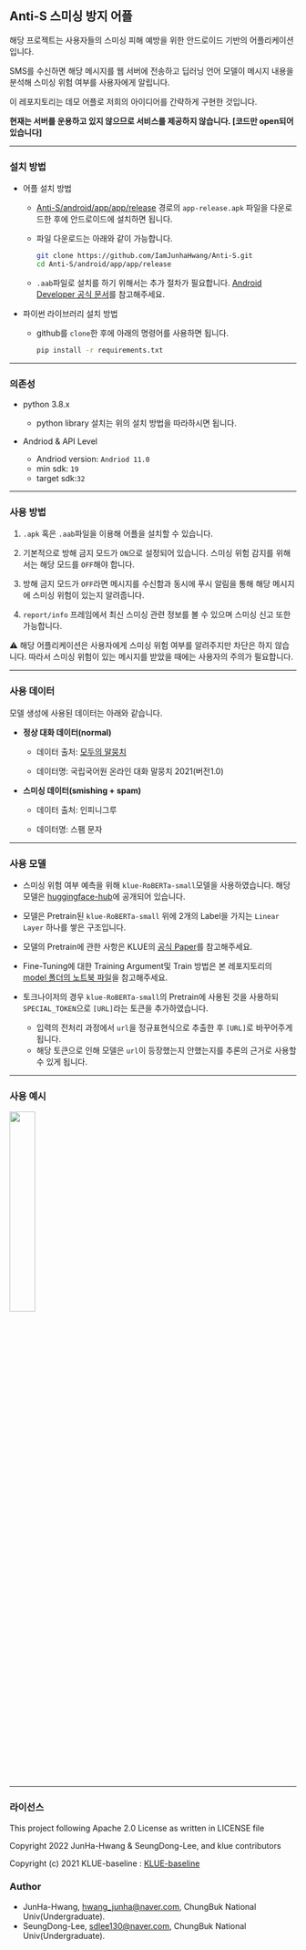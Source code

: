 ## Anti-S 스미싱 방지 어플

해당 프로젝트는 사용자들의 스미싱 피해 예방을 위한 안드로이드 기반의 어플리케이션입니다.

SMS를 수신하면 해당 메시지를 웹 서버에 전송하고 딥러닝 언어 모델이 메시지 내용을 분석해 스미싱 위험 여부를 사용자에게 알립니다.

이 레포지토리는 데모 어플로 저희의 아이디어를 간략하게 구현한 것입니다. 

**현재는 서버를 운용하고 있지 않으므로 서비스를 제공하지 않습니다. [코드만 open되어 있습니다]**

--------

### 설치 방법

- 어플 설치 방법
  - [Anti-S/android/app/app/release](https://github.com/IamJunhaHwang/Anti-S/tree/main/android/app/app/release) 경로의 `app-release.apk` 파일을 다운로드한 후에 안드로이드에 설치하면 됩니다.
  
  - 파일 다운로드는 아래와 같이 가능합니다.
    ```bash
    git clone https://github.com/IamJunhaHwang/Anti-S.git
    cd Anti-S/android/app/app/release
    ```
    
  - `.aab`파일로 설치를 하기 위해서는 추가 절차가 필요합니다. [Android Developer 공식 문서](https://developer.android.com/studio/command-line/bundletool?hl=ko)를 참고해주세요.

- 파이썬 라이브러리 설치 방법

  - github를 `clone`한 후에 아래의 명령어를 사용하면 됩니다.
    ```bash
    pip install -r requirements.txt
    ```

---------

### 의존성

- python 3.8.x
  - python library 설치는 위의 설치 방법을 따라하시면 됩니다.
  
- Andriod & API Level
  - Andriod version: `Andriod 11.0`
  - min sdk: `19`
  - target sdk:`32`

----

### 사용 방법

1. `.apk` 혹은 `.aab`파일을 이용해 어플을 설치할 수 있습니다.

2. 기본적으로 방해 금지 모드가 `ON`으로 설정되어 있습니다. 스미싱 위험 감지를 위해서는 해당 모드를 `OFF`해야 합니다.

3. 방해 금지 모드가 `OFF`라면 메시지를 수신함과 동시에 푸시 알림을 통해 해당 메시지에 스미싱 위험이 있는지 알려줍니다.

4. `report/info` 프레임에서 최신 스미싱 관련 정보를 볼 수 있으며 스미싱 신고 또한 가능합니다.

:warning: 해당 어플리케이션은 사용자에게 스미싱 위험 여부를 알려주지만 차단은 하지 않습니다. 따라서 스미싱 위험이 있는 메시지를 받았을 때에는 사용자의 주의가 필요합니다.

----------

### 사용 데이터

모델 생성에 사용된 데이터는 아래와 같습니다.

- **정상 대화 데이터(normal)**

  - 데이터 출처: [모두의 말뭉치](https://corpus.korean.go.kr/main.do)
  
  - 데이터명: 국립국어원 온라인 대화 말뭉치 2021(버전1.0)
  
- **스미싱 데이터(smishing + spam)**

  - 데이터 출처: 인피니그루

  - 데이터명: 스팸 문자
  
-------  

### 사용 모델

- 스미싱 위험 여부 예측을 위해 `klue-RoBERTa-small`모델을 사용하였습니다. 해당 모델은 [huggingface-hub](https://huggingface.co/klue/roberta-small)에 공개되어 있습니다.

- 모델은 Pretrain된 `klue-RoBERTa-small` 위에 2개의 Label을 가지는 `Linear Layer` 하나를 쌓은 구조입니다.

- 모델의 Pretrain에 관한 사항은 KLUE의 [공식 Paper](https://arxiv.org/pdf/2105.09680.pdf)를 참고해주세요.

- Fine-Tuning에 대한 Training Argument및 Train 방법은 본 레포지토리의 [model 폴더의 노트북 파일](https://github.com/IamJunhaHwang/Anti-S/blob/main/model/klue-roberta-small.ipynb)을 참고해주세요.

- 토크나이저의 경우 `klue-RoBERTa-small`의 Pretrain에 사용된 것을 사용하되 `SPECIAL_TOKEN`으로 `[URL]`라는 토큰을 추가하였습니다.
  - 입력의 전처리 과정에서 `url`을 정규표현식으로 추출한 후 `[URL]`로 바꾸어주게 됩니다.
  - 해당 토큰으로 인해 모델은 `url`이 등장했는지 안했는지를 추론의 근거로 사용할 수 있게 됩니다.


---------

### 사용 예시

<img src="https://user-images.githubusercontent.com/46083287/206853535-aa62aa68-f89f-4539-bf9e-f30e58453173.jpg" width="30%"></img>


-------

### 라이선스 

This project following Apache 2.0 License as written in LICENSE file

Copyright 2022 JunHa-Hwang & SeungDong-Lee, and klue contributors

Copyright (c) 2021 KLUE-baseline : [KLUE-baseline](https://github.com/KLUE-benchmark/KLUE-baseline)

### Author

- JunHa-Hwang, hwang_junha@naver.com, ChungBuk National Univ(Undergraduate).
- SeungDong-Lee, sdlee130@naver.com, ChungBuk National Univ(Undergraduate).
